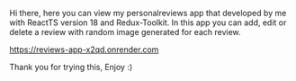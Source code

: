 Hi there, here you can view my personalreviews app that developed by me with ReactTS version 18 and Redux-Toolkit.
In this app you can add, edit or delete a review with random image generated for each review.

https://reviews-app-x2qd.onrender.com

Thank you for trying this, Enjoy :)
